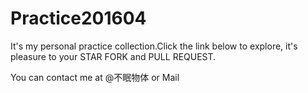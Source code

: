 # Practice201604

It's my personal practice collection.Click the link below to explore, it's pleasure to your STAR FORK and PULL REQUEST.

You can contact me at @不眠物体 or Mail
